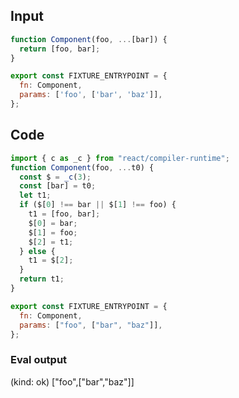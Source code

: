
## Input

```javascript
function Component(foo, ...[bar]) {
  return [foo, bar];
}

export const FIXTURE_ENTRYPOINT = {
  fn: Component,
  params: ['foo', ['bar', 'baz']],
};

```

## Code

```javascript
import { c as _c } from "react/compiler-runtime";
function Component(foo, ...t0) {
  const $ = _c(3);
  const [bar] = t0;
  let t1;
  if ($[0] !== bar || $[1] !== foo) {
    t1 = [foo, bar];
    $[0] = bar;
    $[1] = foo;
    $[2] = t1;
  } else {
    t1 = $[2];
  }
  return t1;
}

export const FIXTURE_ENTRYPOINT = {
  fn: Component,
  params: ["foo", ["bar", "baz"]],
};

```
      
### Eval output
(kind: ok) ["foo",["bar","baz"]]